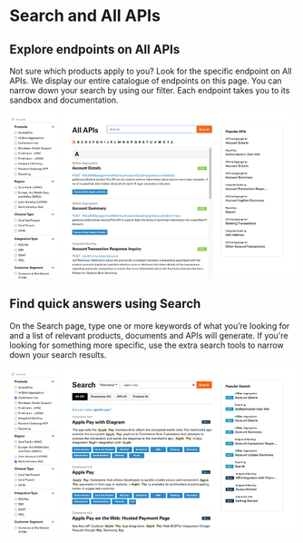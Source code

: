 # Search and All APIs
## Explore endpoints on All APIs 
Not sure which products apply to you? Look for the specific endpoint on All APIs. We display our entire catalogue of endpoints on this page. You can narrow down your search by using our filter. Each endpoint takes you to its sandbox and documentation. 

![search_allapis_1]

## Find quick answers using Search 
On the Search page, type one or more keywords of what you’re looking for and a list of relevant products, documents and APIs will generate. If you're looking for something more specific, use the extra search tools to narrow down your search results. 

![search_allapis_2]

[//]: # (These are reference links used in markdown file)

[search_allapis_1]:<https://raw.githubusercontent.com/Fiserv/developer-studio-support/main/assets/images/search_allapis_1.png>

[search_allapis_2]:<https://raw.githubusercontent.com/Fiserv/developer-studio-support/main/assets/images/search_allapis_2.png>
